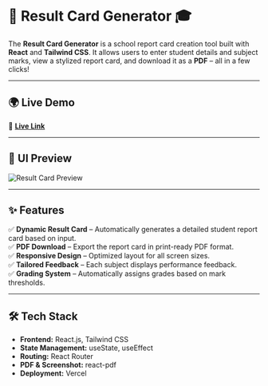 # 🏫 Result Card Generator 🎓

The **Result Card Generator** is a school report card creation tool built with **React** and **Tailwind CSS**. It allows users to enter student details and subject marks, view a stylized report card, and download it as a **PDF** – all in a few clicks!

---

## 🌍 Live Demo

🔗 **[Live Link](https://result-card-sage.vercel.app/)** <!-- Replace with your actual link -->

---

## 📸 UI Preview

![Result Card Preview](https://i.ibb.co.com/ccsXs2zg/Screenshot-2025-08-06-223844.png) <!-- Replace with actual screenshot URL -->

---

## ✨ Features

✅ **Dynamic Result Card** – Automatically generates a detailed student report card based on input.  
✅ **PDF Download** – Export the report card in print-ready PDF format.  
✅ **Responsive Design** – Optimized layout for all screen sizes.  
✅ **Tailored Feedback** – Each subject displays performance feedback.  
✅ **Grading System** – Automatically assigns grades based on mark thresholds.

---

## 🛠 Tech Stack

- **Frontend:** React.js, Tailwind CSS
- **State Management:** useState, useEffect
- **Routing:** React Router
- **PDF & Screenshot:** react-pdf
- **Deployment:** Vercel
